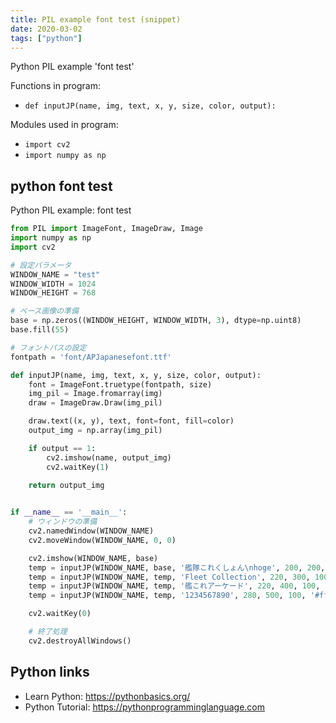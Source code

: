 ```yaml
---
title: PIL example font test (snippet)
date: 2020-03-02
tags: ["python"]
---
```

Python PIL example 'font test'

Functions in program: 
* `def inputJP(name, img, text, x, y, size, color, output):`

Modules used in program: 
* `import cv2`
* `import numpy as np`

## python font test

Python PIL example: font test

```python
from PIL import ImageFont, ImageDraw, Image
import numpy as np
import cv2

# 設定パラメータ
WINDOW_NAME = "test"
WINDOW_WIDTH = 1024
WINDOW_HEIGHT = 768

# ベース画像の準備
base = np.zeros((WINDOW_HEIGHT, WINDOW_WIDTH, 3), dtype=np.uint8)
base.fill(55)

# フォントパスの設定
fontpath = 'font/APJapanesefont.ttf'

def inputJP(name, img, text, x, y, size, color, output):
	font = ImageFont.truetype(fontpath, size)
	img_pil = Image.fromarray(img)
	draw = ImageDraw.Draw(img_pil)

	draw.text((x, y), text, font=font, fill=color)
	output_img = np.array(img_pil)

	if output == 1:
		cv2.imshow(name, output_img)
		cv2.waitKey(1)

	return output_img
	

if __name__ == '__main__':
	# ウィンドウの準備
	cv2.namedWindow(WINDOW_NAME)
	cv2.moveWindow(WINDOW_NAME, 0, 0)	

	cv2.imshow(WINDOW_NAME, base)
	temp = inputJP(WINDOW_NAME, base, '艦隊これくしょん\nhoge', 200, 200, 100, '#fff', 0)
	temp = inputJP(WINDOW_NAME, temp, 'Fleet Collection', 220, 300, 100, '#fff', 0)
	temp = inputJP(WINDOW_NAME, temp, '艦これアーケード', 220, 400, 100, '#fff', 0)
	temp = inputJP(WINDOW_NAME, temp, '1234567890', 280, 500, 100, '#fff', 1)

	cv2.waitKey(0)

	# 終了処理
	cv2.destroyAllWindows()


```

## Python links

- Learn Python: https://pythonbasics.org/
- Python Tutorial: https://pythonprogramminglanguage.com
